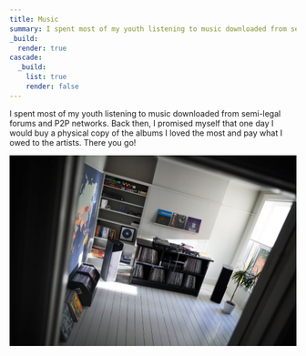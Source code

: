 ```yaml
---
title: Music
summary: I spent most of my youth listening to music downloaded from semi-legal forums and P2P networks. Back then, I promised myself that one day I would buy a physical copy of the albums I loved the most and pay what I owed to the artists. There you go!
_build:
  render: true
cascade:
  _build:
    list: true
    render: false
---
```


I spent most of my youth listening to music downloaded from semi-legal forums and P2P networks. Back then, I promised myself that one day I would buy a physical copy of the albums I loved the most and pay what I owed to the artists. There you go! 

![Music room](music.jpg)
